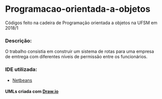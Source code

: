 # Programacao-orientada-a-objetos
Códigos feito na cadeira de Programação orientada a objetos na UFSM em 2018/1

### Descrição:
O trabalho consistia em construir um sistema de rotas para uma empresa de emtrega com diferentes níveis de permissão entre os funcionários.

### IDE utilizada:
* [Netbeans](https://netbeans.org/)

#### UMLs criada com [Draw.io](http://draw.io)

